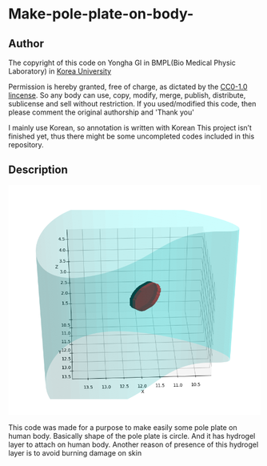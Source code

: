 # Make-pole-plate-on-body-

## Author

The copyright of this code on Yongha GI in BMPL(Bio Medical Physic Laboratory) in [Korea University](http://www.korea.ac.kr/mbshome/mbs/university/index.do)  

Permission is hereby granted, free of charge, as dictated by the [CC0-1.0 lincense](LICENSE). 
So any body can use, copy, modify, merge, publish, distribute, sublicense and sell without restriction.
If you used/modified this code, then please comment the original authorship and 'Thank you' 

I mainly use Korean, so annotation is written with Korean 
This project isn’t finished yet, thus there might be some uncompleted codes included in this repository.


## Description

![Image 1 - Front view](image1.png)

This code was made for a purpose to make easily some pole plate on human body.
Basically shape of the pole plate is circle. And it has hydrogel layer to attach on human body.
Another reason of presence of this hydrogel layer is to avoid burning damage on skin   

